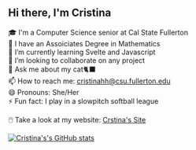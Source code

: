 ## Hi there, I'm Cristina

<!--
**cristinahh/cristinahh** is a ✨ _special_ ✨ repository because its `README.md` (this file) appears on your GitHub profile.-->

 🎓 I'm a Computer Science senior at Cal State Fullerton<br/> 
 🎒 I have an Assoiciates Degree in Mathematics <br/> 
 🌱 I’m currently learning Svelte and Javascript<br/> 
 👯 I’m looking to collaborate on any project <br/> 
 💬 Ask me about my cat🐈‍⬛<br/> 
 📫 How to reach me: cristinahh@csu.fullerton.edu<br/> 
 😄 Pronouns: She/Her<br/> 
⚡ Fun fact: I play in a slowpitch softball league<br/> 

🖱️ Take a look at my website: [Crstina's Site](https://testing-rfp6cl8cs-cristina-hernandezs-projects.vercel.app/)<br/> 

[![Cristina's's GitHub stats](https://github-readme-stats.vercel.app/api?username=cristinahh&show_icons=true&theme=city_lights)](https://github.com/anuraghazra/github-readme-stats)

